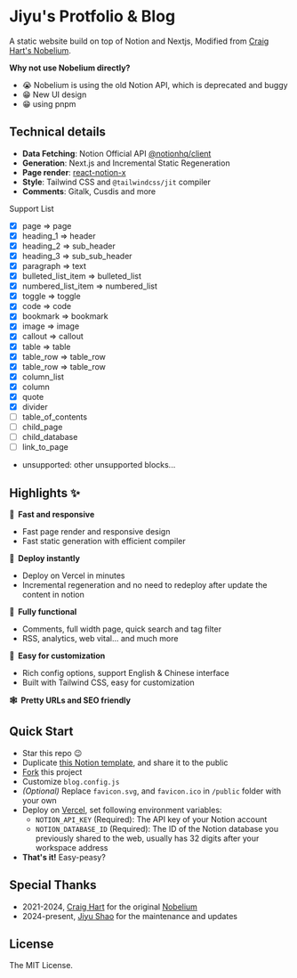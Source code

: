 # Jiyu's Protfolio & Blog

A static website build on top of Notion and Nextjs, Modified from [Craig Hart's Nobelium](https://github.com/craigary/nobelium).

**Why not use Nobelium directly?**

- 😭 Nobelium is using the old Notion API, which is deprecated and buggy
- 😁 New UI design
- 😁 using pnpm

## Technical details

- **Data Fetching**: Notion Official API [@notionhq/client](https://github.com/makenotion/notion-sdk-js)
- **Generation**: Next.js and Incremental Static Regeneration
- **Page render**: [react-notion-x](https://github.com/NotionX/react-notion-x)
- **Style**: Tailwind CSS and `@tailwindcss/jit` compiler
- **Comments**: Gitalk, Cusdis and more

Support List

- [x] page => page
- [x] heading_1 => header
- [x] heading_2 => sub_header
- [x] heading_3 => sub_sub_header
- [x] paragraph => text
- [x] bulleted_list_item => bulleted_list
- [x] numbered_list_item => numbered_list
- [x] toggle => toggle
- [x] code => code
- [x] bookmark => bookmark
- [x] image => image
- [x] callout => callout
- [x] table => table
- [x] table_row => table_row
- [x] table_row => table_row
- [x] column_list
- [x] column
- [x] quote
- [x] divider
- [ ] table_of_contents
- [ ] child_page
- [ ] child_database
- [ ] link_to_page
- unsupported: other unsupported blocks...

## Highlights ✨

**🚀 &nbsp;Fast and responsive**

- Fast page render and responsive design
- Fast static generation with efficient compiler

**🤖 &nbsp;Deploy instantly**

- Deploy on Vercel in minutes
- Incremental regeneration and no need to redeploy after update the content in notion

**🚙 &nbsp;Fully functional**

- Comments, full width page, quick search and tag filter
- RSS, analytics, web vital... and much more

**🎨 &nbsp;Easy for customization**

- Rich config options, support English & Chinese interface
- Built with Tailwind CSS, easy for customization

**🕸 &nbsp;Pretty URLs and SEO friendly**

## Quick Start

- Star this repo 😉
- Duplicate [this Notion template](https://jiyu-shao.notion.site/317f32f945a7495bab885276ed049c82?v=cbdf0099b8984dbf93e89a64bef5b72a&pvs=4), and share it to the public
- [Fork](https://github.com/craigary/nobelium/fork) this project
- Customize `blog.config.js`
- _(Optional)_ Replace `favicon.svg`, and `favicon.ico` in `/public` folder with your own
- Deploy on [Vercel](https://vercel.com), set following environment variables:
  - `NOTION_API_KEY` (Required): The API key of your Notion account
  - `NOTION_DATABASE_ID` (Required): The ID of the Notion database you previously shared to the web, usually has 32 digits after your workspace address
- **That's it!** Easy-peasy?

## Special Thanks

- 2021-2024, [Craig Hart](https://github.com/craigary) for the original [Nobelium](https://github.com/craigary/nobelium)
- 2024-present, [Jiyu Shao](https://github.com/JiyuShao) for the maintenance and updates

## License

The MIT License.
